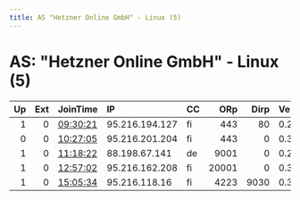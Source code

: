 ```yaml
---
title: AS "Hetzner Online GmbH" - Linux (5)
---
```


# AS: "Hetzner Online GmbH" - Linux (5)

|   Up |   Ext | JoinTime                                                                                            | IP             | CC   |   ORp |   Dirp | Version   | Contact                        | Nickname           |   eFamMembers |
|-----:|------:|:----------------------------------------------------------------------------------------------------|:---------------|:-----|------:|-------:|:----------|:-------------------------------|:-------------------|--------------:|
|    1 |     0 | [09:30:21](https://metrics.torproject.org/rs.html#details/C6A7A6C7745E1D02FC0D7E5D0CCA44D63FDA828E) | 95.216.194.127 | fi   |   443 |     80 | 0.2.9.16  | None                           | Hela               |             1 |
|    0 |     0 | [10:27:05](https://metrics.torproject.org/rs.html#details/2B2266FED21F533F0AE5105E1905773BA75381AA) | 95.216.201.204 | fi   |   443 |      0 | 0.3.5.8   | nowai nowaitutaio              | nowai              |             1 |
|    1 |     0 | [11:18:22](https://metrics.torproject.org/rs.html#details/05F89DD3D9A5AB33B9BD6602CD43F7127640D76E) | 88.198.67.141  | de   |  9001 |      0 | 0.2.9.17  | &lt;homerun@crashmonkey.de&gt; | trustMyPrivacyCM74 |             1 |
|    1 |     0 | [12:57:02](https://metrics.torproject.org/rs.html#details/219945D63A4653E7A65B125DD36743C3CBD14DF4) | 95.216.162.208 | fi   | 20001 |      0 | 0.3.5.8   | nowai nowaitutaio              | norelwai           |             1 |
|    1 |     0 | [15:05:34](https://metrics.torproject.org/rs.html#details/81893D8444F0C9100CCD963BD0D62BBC50121D14) | 95.216.118.16  | fi   |  4223 |   9030 | 0.3.5.8   | nibbler &lt;nibbler dash tor   | geekboxNEO         |             1 |
